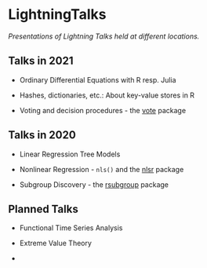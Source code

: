 # LightningTalks

*Presentations of Lightning Talks held at different locations.*

## Talks in 2021

* Ordinary Differential Equations with R resp. Julia

* Hashes, dictionaries, etc.: About key-value stores in R

* Voting and decision procedures - the [vote](https://cran.r-project.org/web/packages/vote/index.html) package

## Talks in 2020

* Linear Regression Tree Models

* Nonlinear Regression - `nls()` and the 
  [nlsr](https://cran.r-project.org/web/packages/nlsr/index.html) package

* Subgroup Discovery - 
  the [rsubgroup](https://cran.r-project.org/web/packages/rsubgroup/index.html) package

## Planned Talks

* Functional Time Series Analysis

* Extreme Value Theory
* 
